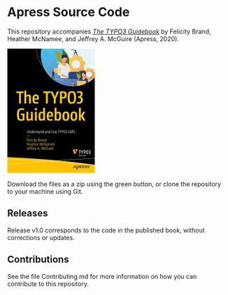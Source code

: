# Apress Source Code

This repository accompanies [*The TYPO3 Guidebook*](http://www.apress.com/9781484265246) by Felicity Brand, Heather McNamee, and Jeffrey A. McGuire (Apress, 2020).

[comment]: #cover
![Cover image](9781484265246.jpg)

Download the files as a zip using the green button, or clone the repository to your machine using Git.

## Releases

Release v1.0 corresponds to the code in the published book, without corrections or updates.

## Contributions

See the file Contributing.md for more information on how you can contribute to this repository.
